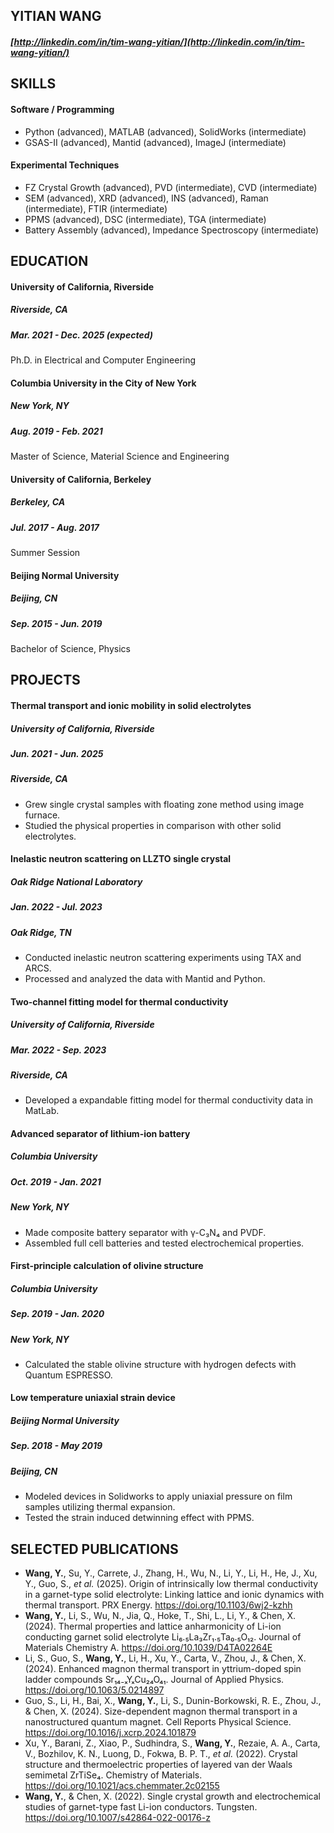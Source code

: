 ## YITIAN WANG
##### [http://linkedin.com/in/tim-wang-yitian/](http://linkedin.com/in/tim-wang-yitian/)

## SKILLS

#### Software / Programming
* Python (advanced), MATLAB (advanced), SolidWorks (intermediate)
* GSAS-II (advanced), Mantid (advanced), ImageJ (intermediate)

#### Experimental Techniques
* FZ Crystal Growth (advanced), PVD (intermediate), CVD (intermediate)
* SEM (advanced), XRD (advanced), INS (advanced), Raman (intermediate), FTIR (intermediate)
* PPMS (advanced), DSC (intermediate), TGA (intermediate)
* Battery Assembly (advanced), Impedance Spectroscopy (intermediate)


## EDUCATION
#### University of California, Riverside
##### Riverside, CA 
##### Mar. 2021 - Dec. 2025 (expected)
Ph.D. in Electrical and Computer Engineering

#### Columbia University in the City of New York
##### New York, NY 
##### Aug. 2019 - Feb. 2021
Master of Science, Material Science and Engineering

#### University of California, Berkeley
##### Berkeley, CA
##### Jul. 2017 - Aug. 2017
Summer Session

#### Beijing Normal University
##### Beijing, CN 
##### Sep. 2015 - Jun. 2019
Bachelor of Science, Physics

## PROJECTS

#### Thermal transport and ionic mobility in solid electrolytes
##### University of California, Riverside
##### Jun. 2021 - Jun. 2025
##### Riverside, CA
* Grew single crystal samples with floating zone method using image furnace.
* Studied the physical properties in comparison with other solid electrolytes.

#### Inelastic neutron scattering on LLZTO single crystal
##### Oak Ridge National Laboratory
##### Jan. 2022 - Jul. 2023
##### Oak Ridge, TN
* Conducted inelastic neutron scattering experiments using TAX and ARCS.
* Processed and analyzed the data with Mantid and Python.

#### Two-channel fitting model for thermal conductivity
##### University of California, Riverside
##### Mar. 2022 - Sep. 2023
##### Riverside, CA
* Developed a expandable fitting model for thermal conductivity data in MatLab.

#### Advanced separator of lithium-ion battery
##### Columbia University
##### Oct. 2019 - Jan. 2021
##### New York, NY
* Made composite battery separator with γ-C₃N₄ and PVDF.
* Assembled full cell batteries and tested electrochemical properties.

#### First-principle calculation of olivine structure
##### Columbia University
##### Sep. 2019 - Jan. 2020
##### New York, NY
* Calculated the stable olivine structure with hydrogen defects with Quantum ESPRESSO.

#### Low temperature uniaxial strain device
##### Beijing Normal University
##### Sep. 2018 - May 2019
##### Beijing, CN
* Modeled devices in Solidworks to apply uniaxial pressure on film samples utilizing thermal expansion.
* Tested the strain induced detwinning effect with PPMS.

## SELECTED PUBLICATIONS
* **Wang, Y.**, Su, Y., Carrete, J., Zhang, H., Wu, N., Li, Y., Li, H., He, J., Xu, Y., Guo, S., *et al.* (2025). Origin of intrinsically low thermal conductivity in a garnet-type solid electrolyte: Linking lattice and ionic dynamics with thermal transport. PRX Energy. https://doi.org/10.1103/6wj2-kzhh
* **Wang, Y.**, Li, S., Wu, N., Jia, Q., Hoke, T., Shi, L., Li, Y., & Chen, X. (2024). Thermal properties and lattice anharmonicity of Li-ion conducting garnet solid electrolyte Li₆.₅La₃Zr₁.₅Ta₀.₅O₁₂. Journal of Materials Chemistry A. https://doi.org/10.1039/D4TA02264E
* Li, S., Guo, S., **Wang, Y.**, Li, H., Xu, Y., Carta, V., Zhou, J., & Chen, X. (2024). Enhanced magnon thermal transport in yttrium-doped spin ladder compounds Sr₁₄₋ₓYₓCu₂₄O₄₁. Journal of Applied Physics. https://doi.org/10.1063/5.0214897
* Guo, S., Li, H., Bai, X., **Wang, Y.**, Li, S., Dunin-Borkowski, R. E., Zhou, J., & Chen, X. (2024). Size-dependent magnon thermal transport in a nanostructured quantum magnet. Cell Reports Physical Science. https://doi.org/10.1016/j.xcrp.2024.101879
* Xu, Y., Barani, Z., Xiao, P., Sudhindra, S., **Wang, Y.**, Rezaie, A. A., Carta, V., Bozhilov, K. N., Luong, D., Fokwa, B. P. T., *et al.* (2022). Crystal structure and thermoelectric properties of layered van der Waals semimetal ZrTiSe₄. Chemistry of Materials. https://doi.org/10.1021/acs.chemmater.2c02155
* **Wang, Y.**, & Chen, X. (2022). Single crystal growth and electrochemical studies of garnet-type fast Li-ion conductors. Tungsten. https://doi.org/10.1007/s42864-022-00176-z
